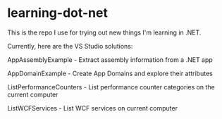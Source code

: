 # learning-dot-net
This is the repo I use for trying out new things I'm learning in .NET.

Currently, here are the VS Studio solutions:

AppAssemblyExample - Extract assembly information from a .NET app

AppDomainExample - Create App Domains and explore their attributes

ListPerformanceCounters - List performance counter categories on the current computer

ListWCFServices - List WCF services on current computer
